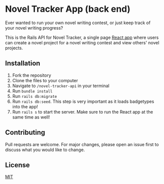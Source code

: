 # Novel Tracker App (back end)

Ever wanted to run your own novel writing contest, or just keep track of your novel writing progress?

This is the Rails API for Novel Tracker, a single page [React app](https://github.com/sharkham/novel-tracker-frontend) where users can create a novel project for a novel writing contest and view others' novel projects.


## Installation

1. Fork the repository
2. Clone the files to your computer
3. Navigate to `/novel-tracker-api` in your terminal
4. Run `bundle install`
5. Run `rails db:migrate`
6. Run `rails db:seed`. This step is very important as it loads badgetypes into the app!
7. Run `rails s` to start the server. Make sure to run the React app at the same time as well!

## Contributing
Pull requests are welcome. For major changes, please open an issue first to discuss what you would like to change.

## License
[MIT](https://choosealicense.com/licenses/mit/)
